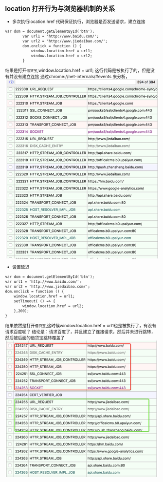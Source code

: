 ## location 打开行为与浏览器机制的关系


- 多次执行location.href 代码保证执行，浏览器是否发送请求，建立连接
```
var dom = document.getElementById('btn');
        var url1 = 'http://www.baidu.com/';
        var url2 = 'http://www.jiedaibao.com/';
        dom.onclick = function () {
            window.location.href = url1;
            window.location.href = url2;
        }
```
结果是打开`借贷宝`,window.location.href = url1; 这行代码是被执行了的，但是没有并没有建立连接
通过chrome://net-internals/#events 来分析，
![同步多次执行](./1.jpeg)


- 设置延迟
```
var dom = document.getElementById('btn');
var url1 = 'http://www.baidu.com/';
var url2 = 'http://www.jiedaibao.com/';
dom.onclick = function () {
    window.location.href = url1;
    setTimeout( () => {
        window.location.href = url2;
    },200);
}
```
结果依然是打开`借贷宝`,这时候window.location.href = url1也是被执行了，有没有请求百度呢？
结论是：请求百度了，并且建立了连接请求，然后并未进行跳转，然后被后面的借贷宝跳转覆盖了
![同步多次执行](./2.jpeg)